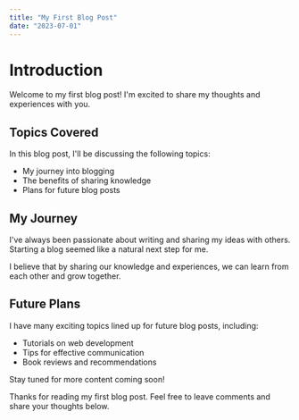 ```yaml
---
title: "My First Blog Post"
date: "2023-07-01"
---
```


# Introduction

Welcome to my first blog post! I'm excited to share my thoughts and experiences with you.

## Topics Covered

In this blog post, I'll be discussing the following topics:

- My journey into blogging
- The benefits of sharing knowledge
- Plans for future blog posts

## My Journey

I've always been passionate about writing and sharing my ideas with others. Starting a blog seemed like a natural next step for me.

I believe that by sharing our knowledge and experiences, we can learn from each other and grow together.

## Future Plans

I have many exciting topics lined up for future blog posts, including:

- Tutorials on web development
- Tips for effective communication
- Book reviews and recommendations

Stay tuned for more content coming soon!

Thanks for reading my first blog post. Feel free to leave comments and share your thoughts below.